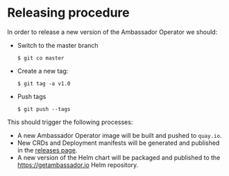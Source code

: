 # Releasing procedure

In order to release a new version of the Ambassador Operator we should:

- Switch to the master branch
  ```shell script
  $ git co master
  ```
- Create a new tag:
  ```shell script
  $ git tag -a v1.0
  ```
- Push tags
  ```shell script
  $ git push --tags
  ```

This should trigger the following processes:

- A new Ambassador Operator image will be built and pushed to `quay.io`.
- New CRDs and Deployment manifests will be generated and published
  in the [releases page](https://github.com/datawire/ambassador-operator/releases).
- A new version of the Helm chart will be packaged and published to
  the https://getambassador.io Helm repository.
